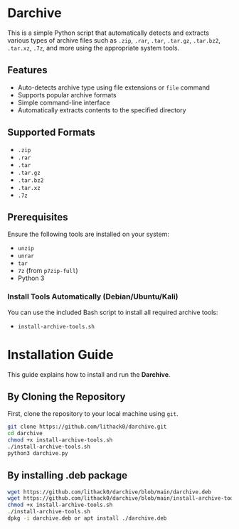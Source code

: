 # Darchive

This is a simple Python script that automatically detects and extracts various types of archive files such as `.zip`, `.rar`, `.tar`, `.tar.gz`, `.tar.bz2`, `.tar.xz`, `.7z`, and more using the appropriate system tools.

## Features

- Auto-detects archive type using file extensions or `file` command
- Supports popular archive formats
- Simple command-line interface
- Automatically extracts contents to the specified directory

## Supported Formats

- `.zip`
- `.rar`
- `.tar`
- `.tar.gz`
- `.tar.bz2`
- `.tar.xz`
- `.7z`

## Prerequisites

Ensure the following tools are installed on your system:

- `unzip`
- `unrar`
- `tar`
- `7z` (from `p7zip-full`)
- Python 3

### Install Tools Automatically (Debian/Ubuntu/Kali)

You can use the included Bash script to install all required archive tools:

- `install-archive-tools.sh`
# Installation Guide

This guide explains how to install and run the **Darchive**.

## By Cloning the Repository

First, clone the repository to your local machine using `git`.

```bash
git clone https://github.com/lithack0/darchive.git
cd darchive
chmod +x install-archive-tools.sh
./install-archive-tools.sh
python3 darchive.py
```
## By installing .deb package

```bash
wget https://github.com/lithack0/darchive/blob/main/darchive.deb
wget https://github.com/lithack0/darchive/blob/main/install-archive-tools.sh
chmod +x install-archive-tools.sh
./install-archive-tools.sh
dpkg -i darchive.deb or apt install ./darchive.deb
```

